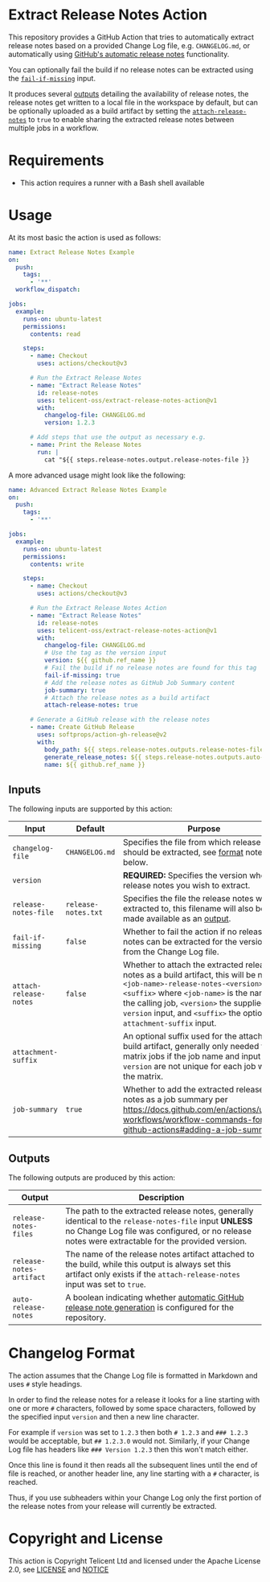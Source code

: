 # Extract Release Notes Action

This repository provides a GitHub Action that tries to automatically extract release notes based on a provided Change
Log file, e.g. `CHANGELOG.md`, or automatically using [GitHub's automatic release notes][GitHubAutoRelease]
functionality.

You can optionally fail the build if no release notes can be extracted using the [`fail-if-missing`](#inputs) input.

It produces several [outputs](#outputs) detailing the availability of release notes, the release notes get written to a
local file in the workspace by default, but can be optionally uploaded as a build artifact by setting the
[`attach-release-notes`](#inputs) to `true` to enable sharing the extracted release notes between multiple jobs in a
workflow.

# Requirements

- This action requires a runner with a Bash shell available

# Usage

At its most basic the action is used as follows:

```yaml
name: Extract Release Notes Example
on: 
  push:
    tags:
      - '**'
  workflow_dispatch:

jobs:
  example:
    runs-on: ubuntu-latest
    permissions:
      contents: read

    steps:
      - name: Checkout
        uses: actions/checkout@v3

      # Run the Extract Release Notes
      - name: "Extract Release Notes"
        id: release-notes
        uses: telicent-oss/extract-release-notes-action@v1
        with:
          changelog-file: CHANGELOG.md
          version: 1.2.3 

      # Add steps that use the output as necessary e.g.
      - name: Print the Release Notes
        run: |
          cat "${{ steps.release-notes.output.release-notes-file }}
```

A more advanced usage might look like the following:

```yaml
name: Advanced Extract Release Notes Example
on: 
  push:
    tags:
      - '**'

jobs:
  example:
    runs-on: ubuntu-latest
    permissions:
      contents: write

    steps:
      - name: Checkout
        uses: actions/checkout@v3

      # Run the Extract Release Notes Action
      - name: "Extract Release Notes"
        id: release-notes
        uses: telicent-oss/extract-release-notes-action@v1
        with:
          changelog-file: CHANGELOG.md
          # Use the tag as the version input
          version: ${{ github.ref_name }}
          # Fail the build if no release notes are found for this tag
          fail-if-missing: true
          # Add the release notes as GitHub Job Summary content
          job-summary: true 
          # Attach the release notes as a build artifact
          attach-release-notes: true

      # Generate a GitHub release with the release notes
      - name: Create GitHub Release
        uses: softprops/action-gh-release@v2
        with:
          body_path: ${{ steps.release-notes.outputs.release-notes-file }}
          generate_release_notes: ${{ steps.release-notes.outputs.auto-release-notes }}
          name: ${{ github.ref_name }}
```

## Inputs

The following inputs are supported by this action:

| Input | Default | Purpose |
|-------|---------|---------|
| `changelog-file` | `CHANGELOG.md` | Specifies the file from which release notes should be extracted, see [format](#changelog-format) notes below. |
| `version` | | **REQUIRED:** Specifies the version whose release notes you wish to extract. |
| `release-notes-file` | `release-notes.txt` | Specifies the file the release notes will be extracted to, this filename will also be made available as an [output](#outputs). |
| `fail-if-missing` | `false` | Whether to fail the action if no release notes can be extracted for the version from the Change Log file. |
| `attach-release-notes` | `false` | Whether to attach the extracted release notes as a build artifact, this will be named `<job-name>-release-notes-<version><suffix>` where `<job-name>` is the name of the calling job, `<version>` the supplied `version` input, and `<suffix>` the optional `attachment-suffix` input. |
| `attachment-suffix` |  | An optional suffix used for the attached build artifact, generally only needed for matrix jobs if the job name and input `version` are not unique for each job within the matrix. |
| `job-summary` | `true` | Whether to add the extracted release notes as a job summary per https://docs.github.com/en/actions/using-workflows/workflow-commands-for-github-actions#adding-a-job-summary |

## Outputs

The following outputs are produced by this action:

| Output | Description |
|--------|-------------|
| `release-notes-files` | The path to the extracted release notes, generally identical to the `release-notes-file` input **UNLESS** no Change Log file was configured, or no release notes were extractable for the provided version. |
| `release-notes-artifact` | The name of the release notes artifact attached to the build, while this output is always set this artifact only exists if the `attach-release-notes` input was set to `true`. |
| `auto-release-notes` | A boolean indicating whether [automatic GitHub release note generation][GitHubAutoRelease] is configured for the repository. |

# Changelog Format

The action assumes that the Change Log file is formatted in Markdown and uses `#` style headings.

In order to find the release notes for a release it looks for a line starting with one or more `#` characters, followed
by some space characters, followed by the specified input `version` and then a new line character.

For example if `version` was set to `1.2.3` then both `# 1.2.3` and `### 1.2.3` would be acceptable, but `## 1.2.3.0`
would not.  Similarly, if your Change Log file has headers like `### Version 1.2.3` then this won't match either.

Once this line is found it then reads all the subsequent lines until the end of file is reached, or another
header line, any line starting with a `#` character, is reached.

Thus, if you use subheaders within your Change Log only the first portion of the release notes from your release will
currently be extracted.

[GitHubAutoRelease]: https://docs.github.com/en/repositories/releasing-projects-on-github/automatically-generated-release-notes

# Copyright and License

This action is Copyright Telicent Ltd and licensed under the Apache License 2.0, see [LICENSE](LICENSE) and
[NOTICE](NOTICE)